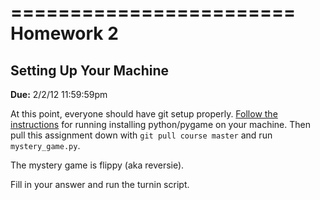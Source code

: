 ========================
Homework 2 
========================
Setting Up Your Machine
------------------------

**Due:** 2/2/12 11:59:59pm

At this point, everyone should have git setup properly. [Follow the instructions](https://github.com/HampshireCS/CS112-Spring2012/wiki/Instructions) for running installing python/pygame on your machine. Then pull this assignment down with `git pull course master` and run `mystery_game.py`.


The mystery game is flippy (aka reversie).


Fill in your answer and run the turnin script.

